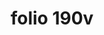 ---
layout: edition
title: folio 190v
manuscript: Florence, Biblioteca Marucelliana, Carte Rajna XIX.15
sigla: R
iip: r190v.tif
milestone: 360
---